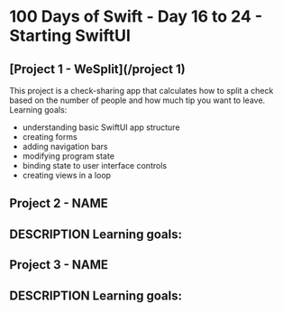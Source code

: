 # 100 Days of Swift - Day 16 to 24 - Starting SwiftUI

## [Project 1 - WeSplit](/project 1)
This project is a check-sharing app that calculates how to split a check based on the number of people and how much tip you want to leave.
Learning goals:
- understanding basic SwiftUI app structure
- creating forms
- adding navigation bars
- modifying program state
- binding state to user interface controls
- creating views in a loop

## Project 2 - NAME
DESCRIPTION
Learning goals:
- 

## Project 3 - NAME
DESCRIPTION
Learning goals:
- 
